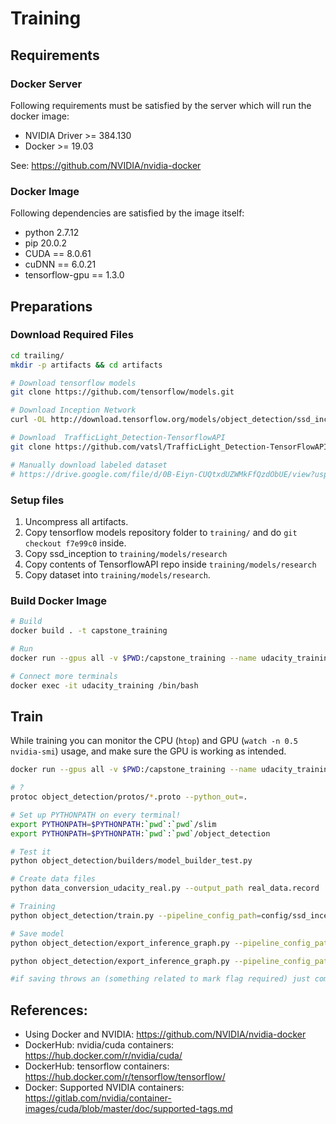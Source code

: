 # Training

## Requirements

### Docker Server

Following requirements must be satisfied by the server which will run the docker image:
- NVIDIA Driver >= 384.130
- Docker >= 19.03

See: https://github.com/NVIDIA/nvidia-docker

### Docker Image

Following dependencies are satisfied by the image itself:
- python 2.7.12
- pip 20.0.2
- CUDA == 8.0.61
- cuDNN == 6.0.21
- tensorflow-gpu == 1.3.0


## Preparations

### Download Required Files

```bash
cd trailing/
mkdir -p artifacts && cd artifacts

# Download tensorflow models
git clone https://github.com/tensorflow/models.git

# Download Inception Network
curl -OL http://download.tensorflow.org/models/object_detection/ssd_inception_v2_coco_11_06_2017.tar.gz

# Download  TrafficLight_Detection-TensorflowAPI
git clone https://github.com/vatsl/TrafficLight_Detection-TensorFlowAPI

# Manually download labeled dataset
# https://drive.google.com/file/d/0B-Eiyn-CUQtxdUZWMkFfQzdObUE/view?usp=sharing
```

### Setup files

1. Uncompress all artifacts.
2. Copy tensorflow models repository folder to `training/` and do `git checkout f7e99c0` inside.
3. Copy ssd_inception to `training/models/research`
4. Copy contents of TensorflowAPI repo inside `training/models/research`
5. Copy dataset into `training/models/research`.

### Build Docker Image

```bash
# Build
docker build . -t capstone_training

# Run
docker run --gpus all -v $PWD:/capstone_training --name udacity_training --rm -it capstone_training bash

# Connect more terminals
docker exec -it udacity_training /bin/bash
```

## Train

While training you can monitor the CPU (`htop`) and GPU (`watch -n 0.5 nvidia-smi`) usage, and make sure the GPU is working as intended.

```bash
docker run --gpus all -v $PWD:/capstone_training --name udacity_training --rm -it capstone_training bash

# ?
protoc object_detection/protos/*.proto --python_out=.

# Set up PYTHONPATH on every terminal!
export PYTHONPATH=$PYTHONPATH:`pwd`:`pwd`/slim
export PYTHONPATH=$PYTHONPATH:`pwd`:`pwd`/object_detection

# Test it
python object_detection/builders/model_builder_test.py

# Create data files
python data_conversion_udacity_real.py --output_path real_data.record

# Training
python object_detection/train.py --pipeline_config_path=config/ssd_inception-traffic_udacity_real.config --train_dir=data/real_training_data

# Save model
python object_detection/export_inference_graph.py --pipeline_config_path=config/ssd_inception-traffic_udacity_real.config --trained_checkpoint_prefix=data/real_training_data/model.ckpt-<#> --output_directory=frozen_models/frozen_real_inception

python object_detection/export_inference_graph.py --pipeline_config_path=config/faster_rcnn-traffic_udacity_real.config --trained_checkpoint_prefix=data/real_training_data/model.ckpt-10000 --output_directory=frozen_real/

#if saving throws an (something related to mark flag required) just comment out the respective line. This is because at it's current state object detection has some compatibility issues with tensorflow 1.13 -> it should be fine if you are using 1.14
```

## References:

- Using Docker and NVIDIA: https://github.com/NVIDIA/nvidia-docker
- DockerHub: nvidia/cuda containers: https://hub.docker.com/r/nvidia/cuda/
- DockerHub: tensorflow containers: https://hub.docker.com/r/tensorflow/tensorflow/
- Docker: Supported NVIDIA containers: https://gitlab.com/nvidia/container-images/cuda/blob/master/doc/supported-tags.md
